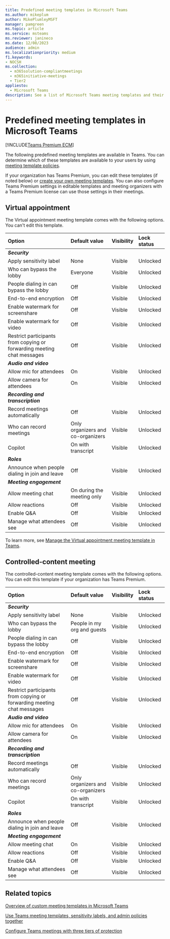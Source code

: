 ```yaml
---
title: Predefined meeting templates in Microsoft Teams
ms.author: mikeplum
author: MikePlumleyMSFT
manager: pamgreen
ms.topic: article
ms.service: msteams
ms.reviewer: janineco
ms.date: 12/08/2023
audience: admin
ms.localizationpriority: medium
f1.keywords:
- NOCSH
ms.collection: 
  - m365solution-compliantmeetings
  - m365initiative-meetings
  - Tier2
appliesto: 
  - Microsoft Teams
description: See a list of Microsoft Teams meeting templates and their settings.
---
```


# Predefined meeting templates in Microsoft Teams

[!INCLUDE[Teams Premium ECM](includes/teams-premium-ecm.md)]

The following predefined meeting templates are available in Teams. You can determine which of these templates are available to your users by using [meeting template policies](manage-meeting-templates.md). 

If your organization has Teams Premium, you can edit these templates (if noted below) or [create your own meeting templates](create-custom-meeting-template.md). You can also configure Teams Premium settings in editable templates and meeting organizers with a Teams Premium license can use those settings in their meetings.

## Virtual appointment

The Virtual appointment meeting template comes with the following options. You can't edit this template.

|Option|Default value|Visibility|Lock status|
|:-----|:------------|:---------|:----------|
|***Security***||||
|Apply sensitivity label|None|Visible|Unlocked|
|Who can bypass the lobby|Everyone|Visible|Unlocked|
|People dialing in can bypass the lobby|Off|Visible|Unlocked|
|End-to-end encryption|Off|Visible|Unlocked|
|Enable watermark for screenshare|Off|Visible|Unlocked|
|Enable watermark for video|Off|Visible|Unlocked|
|Restrict participants from copying or forwarding meeting chat messages|Off|Visible|Unlocked|
|***Audio and video***||||
|Allow mic for attendees|On|Visible|Unlocked|
|Allow camera for attendees|On|Visible|Unlocked|
|***Recording and transcription***||||
|Record meetings automatically|Off|Visible|Unlocked|
|Who can record meetings|Only organizers and co-organizers|Visible|Unlocked|
|Copilot|On with transcript|Visible|Unlocked|
|***Roles***||||
|Announce when people dialing in join and leave|Off|Visible|Unlocked|
|***Meeting engagement***||||
|Allow meeting chat|On during the meeting only|Visible|Unlocked|
|Allow reactions|Off|Visible|Unlocked|
|Enable Q&A|Off|Visible|Unlocked|
|Manage what attendees see|Off|Visible|Unlocked|

To learn more, see [Manage the Virtual appointment meeting template in Teams](virtual-appointment-meeting-template.md).

## Controlled-content meeting

The controlled-content meeting template comes with the following options. You can edit this template if your organization has Teams Premium.

|Option|Default value|Visibility|Lock status|
|:-----|:------------|:---------|:----------|
|***Security***||||
|Apply sensitivity label|None|Visible|Unlocked|
|Who can bypass the lobby|People in my org and guests|Visible|Unlocked|
|People dialing in can bypass the lobby|Off|Visible|Unlocked|
|End-to-end encryption|Off|Visible|Unlocked|
|Enable watermark for screenshare|Off|Visible|Unlocked|
|Enable watermark for video|Off|Visible|Unlocked|
|Restrict participants from copying or forwarding meeting chat messages|Off|Visible|Unlocked|
|***Audio and video***||||
|Allow mic for attendees|On|Visible|Unlocked|
|Allow camera for attendees|On|Visible|Unlocked|
|***Recording and transcription***||||
|Record meetings automatically|Off|Visible|Unlocked|
|Who can record meetings|Only organizers and co-organizers|Visible|Unlocked|
|Copilot|On with transcript|Visible|Unlocked|
|***Roles***||||
|Announce when people dialing in join and leave|Off|Visible|Unlocked|
|***Meeting engagement***||||
|Allow meeting chat|On|Visible|Unlocked|
|Allow reactions|Off|Visible|Unlocked|
|Enable Q&A|Off|Visible|Unlocked|
|Manage what attendees see|Off|Visible|Unlocked|

## Related topics

[Overview of custom meeting templates in Microsoft Teams](custom-meeting-templates-overview.md)

[Use Teams meeting templates, sensitivity labels, and admin policies together](meeting-templates-sensitivity-labels-policies.md)

[Configure Teams meetings with three tiers of protection](configure-meetings-three-tiers-protection.md)
